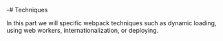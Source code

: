 -# Techniques

In this part we will specific webpack techniques such as dynamic loading, using web workers, internationalization, or deploying.
